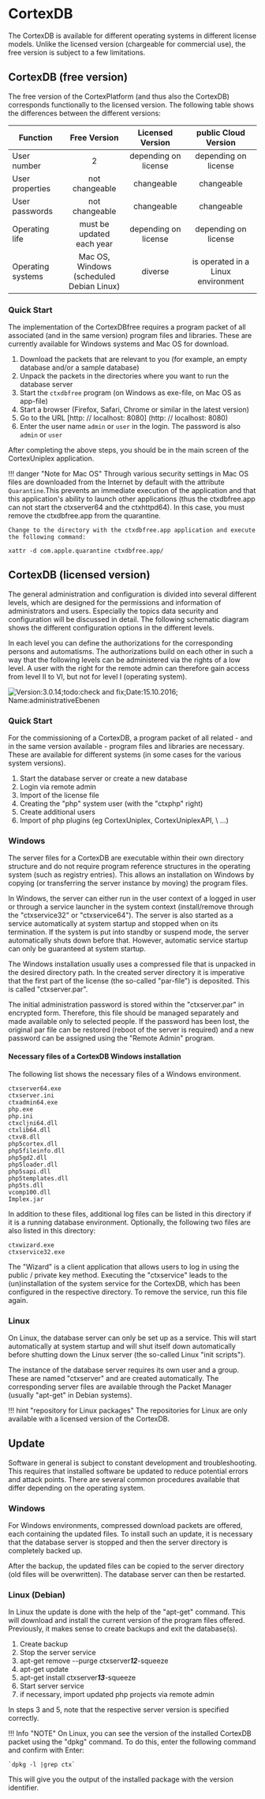 CortexDB
========

The CortexDB is available for different operating systems in different license models. Unlike the licensed version (chargeable for commercial use), the free version is subject to a few limitations.

CortexDB (free version)
------------------------

The free version of the CortexPlatform (and thus also the CortexDB) corresponds functionally to the licensed version. The following table shows the differences between the different versions:

| Function                | Free Version                            | Licensed Version  |      public Cloud Version                   |
| ------------------------ |:----------------------------------------:|:--------------------:|:--------------------------------------:|
| User number         | 2                                        | depending on license       | depending on license                         |
| User properties        | not changeable                          | changeable             | changeable                              |
| User passwords      | not changeable                          | changeable             | changeable                             |
| Operating life            | must be updated<br />each year | depending on license       | depending on license                        |
| Operating systems         | Mac OS, Windows<br />(scheduled Debian Linux) | diverse              | is operated in a Linux environment |

### Quick Start

The implementation of the CortexDBfree requires a program packet of all associated (and in the same version) program files and libraries. These are currently available for Windows systems and Mac OS for download.

1. Download the packets that are relevant to you (for example, an empty database and/or a sample database)
2. Unpack the packets in the directories where you want to run the database server
3. Start the  `ctxdbfree` program (on Windows as exe-file, on Mac OS as app-file)
4. Start a browser (Firefox, Safari, Chrome or similar in the latest version)
5. Go to the URL [http: // localhost: 8080] (http: // localhost: 8080)
6. Enter the user name `admin` or `user` in the login. The password is also `admin` or `user`

After completing the above steps, you should be in the main screen of the CortexUniplex application.

!!! danger "Note for Mac OS"
	Through various security settings in Mac OS files are downloaded from the Internet by default with the attribute `Quarantine`.This prevents an immediate execution of the application and that this application's ability to launch other applications (thus the ctxdbfree.app can not start the ctxserver64 and the ctxhttpd64). In this case, you must remove the ctxdbfree.app from the quarantine.
    
    Change to the directory with the ctxdbfree.app application and execute the following command:

    xattr -d com.apple.quarantine ctxdbfree.app/


CortexDB (licensed version)
------------------------------

The general administration and configuration is divided into several different levels, which are designed for the permissions and information of administrators and users. Especially the topics data security and configuration will be discussed in detail. The following schematic diagram shows the different configuration options in the different levels.

In each level you can define the authorizations for the corresponding persons and automatisms. The authorizations build on each other in such a way that the following levels can be administered via the rights of a low level. A user with the right for the remote admin can therefore gain access from level II to VI, but not for level I (operating system).

![Version:3.0.14;todo:check and fix;Date:15.10.2016; Name:administrativeEbenen](AdminLevels.png)

### Quick Start

For the commissioning of a CortexDB, a program packet of all related - and in the same version available - program files and libraries are necessary. These are available for different systems (in some cases for the various system versions).

1.  Start the database server or create a new database
2.  Login via remote admin
3.  Import of the license file
4.  Creating the "php" system user (with the "ctxphp" right)
5.  Create additional users
6.  Import of php plugins (eg CortexUniplex, CortexUniplexAPI, \ ...)

### Windows

The server files for a CortexDB are executable within their own directory
structure and do not require program reference structures in the operating system 
(such as registry entries). This allows an installation on Windows by copying
(or transferring the server instance by moving) the program files.

In Windows, the server can either run in the user context of a logged in user or
through a service launcher in the system context (install/remove through the "ctxservice32"
or "ctxservice64"). The server is also started as a service automatically at system startup
and stopped when on its termination. If the system is put into standby or suspend mode, the server
automatically shuts down before that. However, automatic service startup can only be guaranteed at system startup.

The Windows installation usually uses a compressed file that is unpacked
in the desired directory path. In the created server directory it is imperative
that the first part of the license (the so-called "par-file") is deposited.
This is called "ctxserver.par".

The initial administration password is stored within the "ctxserver.par" 
in encrypted form. Therefore, this file should be managed separately and 
made available only to selected people. If the password has been lost, 
the original par file can be restored (reboot of the server is required) 
and a new password can be assigned using the "Remote Admin" program.

#### Necessary files of a CortexDB Windows installation

The following list shows the necessary files of a Windows environment.

    ctxserver64.exe 
    ctxserver.ini
    ctxadmin64.exe
    php.exe
    php.ini
    ctxcljni64.dll
    ctxlib64.dll
    ctxv8.dll
    php5cortex.dll
    php5fileinfo.dll
    php5gd2.dll
    php5loader.dll
    php5sapi.dll
    php5templates.dll
    php5ts.dll
    vcomp100.dll
    Implex.jar

In addition to these files, additional log files can be listed in this directory if it is a running database environment. Optionally, the following two files are also listed in this directory:

    ctxwizard.exe 
    ctxservice32.exe

The "Wizard" is a client application that allows users to log in using 
the public / private key method. Executing the "ctxservice" leads to the
(un)installation of the system service for the CortexDB, which has been configured
in the respective directory. To remove the service, run this file again.

### Linux 

On Linux, the database server can only be set up as a service. This will start
automatically at system startup and will shut itself down automatically before 
shutting down the Linux server (the so-called Linux "init scripts").

The instance of the database server requires its own user and a group. These 
are named "ctxserver" and are created automatically. The corresponding server files 
are available through the Packet Manager (usually "apt-get" in Debian systems).

!!! hint "repository for Linux packages"
    The repositories for Linux are only available with a licensed version of the CortexDB.

Update
-----------------------

Software in general is subject to constant development and troubleshooting.
This requires that installed software be updated to reduce potential errors
and attack points. There are several common procedures available that differ
depending on the operating system.

### Windows

For Windows environments, compressed download packets are offered,
each containing the updated files. To install such an update,
it is necessary that the database server is stopped and then the server
directory is completely backed up.

After the backup, the updated files can be copied to the server directory
(old files will be overwritten). The database server can then be restarted.

### Linux (Debian)

In Linux the update is done with the help of the "apt-get" command. 
This will download and install the current version of the program files offered.
Previously, it makes sense to create backups and exit the database(s).

1.  Create backup 
2.  Stop the server service
3.  apt-get remove --purge ctxserver***12***-squeeze
4.  apt-get update
5.  apt-get install ctxserver***13***-squeeze
6.  Start server service
7.  if necessary, import updated php projects via remote admin

In steps 3 and 5, note that the respective server version is specified correctly.

!!! Info "NOTE"
	On Linux, you can see the version of the installed CortexDB packet using the "dpkg" command. To do this, enter the following command and confirm with Enter:

    `dpkg -l |grep ctx`

This will give you the output of the installed package with the version identifier.
